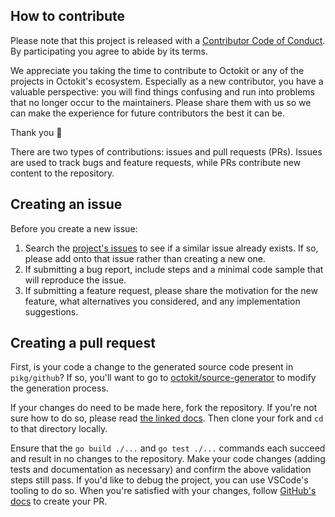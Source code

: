 ## How to contribute

Please note that this project is released with a [Contributor Code of Conduct](./CODE_OF_CONDUCT.md). By participating you agree to abide by its terms.

We appreciate you taking the time to contribute to Octokit or any of the projects in Octokit's ecosystem. Especially as a new contributor, you have a valuable perspective: you will find things confusing and run into problems that no longer occur to the maintainers. Please share them with us so we can make the experience for future contributors the best it can be.

Thank you 💖

There are two types of contributions: issues and pull requests (PRs). Issues are used to track bugs and feature requests, while PRs contribute new content to the repository.

## Creating an issue

Before you create a new issue:
1. Search the [project's issues](https://github.com/octokit/go-sdk/issues) to see if a similar issue already exists. If so, please add onto that issue rather than creating a new one.
1. If submitting a bug report, include steps and a minimal code sample that will reproduce the issue.
1. If submitting a feature request, please share the motivation for the new feature, what alternatives you considered, and any implementation suggestions.

## Creating a pull request

First, is your code a change to the generated source code present in `pikg/github`? If so, you'll want to go to [octokit/source-generator](https://github.com/octokit/source-generator) to modify the generation process.

If your changes do need to be made here, fork the repository. If you're not sure how to do so, please read [the linked docs](https://docs.github.com/en/pull-requests/collaborating-with-pull-requests/working-with-forks/fork-a-repo). Then clone your fork and `cd` to that directory locally.

Ensure that the `go build ./...` and `go test ./...` commands each succeed and result in no changes to the repository. Make your code changes (adding tests and documentation as necessary) and confirm the above validation steps still pass. If you'd like to debug the project, you can use VSCode's tooling to do so. When you're satisfied with your changes, follow [GitHub's docs](https://docs.github.com/en/pull-requests/collaborating-with-pull-requests/proposing-changes-to-your-work-with-pull-requests/creating-a-pull-request) to create your PR.

